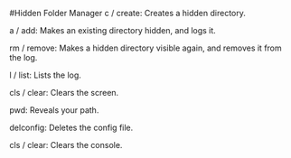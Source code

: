 #Hidden Folder Manager
c / create: Creates a hidden directory.

a / add: Makes an existing directory hidden, and logs it.

rm / remove: Makes a hidden directory visible again, and removes it from the log.

l / list: Lists the log.

cls / clear: Clears the screen.

pwd: Reveals your path.

delconfig: Deletes the config file.

cls / clear: Clears the console.
